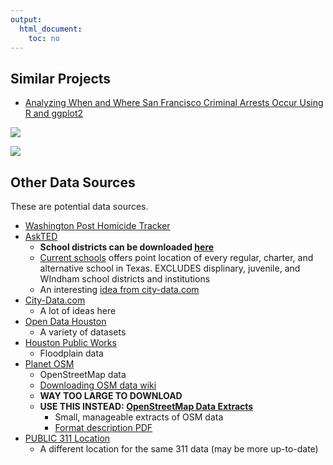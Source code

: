 ```yaml
---
output: 
  html_document: 
    toc: no
---
```


## Similar Projects
* [Analyzing When and Where San Francisco Criminal Arrests Occur Using R and ggplot2](https://github.com/minimaxir/sf-arrests-when-where/blob/master/crime_data_sf.ipynb)

![](https://raw.githubusercontent.com/minimaxir/sf-arrests-when-where/fae38132108bd248f369682e361666f5750a307c/sf-arrest-when-2.png)

![](https://raw.githubusercontent.com/minimaxir/sf-arrests-when-where/fae38132108bd248f369682e361666f5750a307c/sf-arrest-when-4.png)

## Other Data Sources
These are potential data sources.

* [Washington Post Homicide Tracker](https://raw.githubusercontent.com/washingtonpost/data-homicides/master/homicide-data.csv)
* [AskTED](http://tea4avholly.tea.state.tx.us/tea.askted.web/Forms/Home.aspx)
    * __School districts can be downloaded [here](http://schoolsdata2-tea-texas.opendata.arcgis.com/datasets/e115fed14c0f4ca5b942dc3323626b1c_0)__
    * [Current schools](http://schoolsdata2-tea-texas.opendata.arcgis.com/datasets/059432fd0dcb4a208974c235e837c94f_0) offers point location of every regular, charter, and alternative school in Texas. EXCLUDES displinary, juvenile, and WIndham school districts and institutions
    * An interesting [idea from city-data.com](http://www.city-data.com/forum/houston/1927474-public-school-district-boundaries-houston-tx.html)
* [City-Data.com](http://www.city-data.com/city/Houston-Texas.html)
    * A lot of ideas here
* [Open Data Houston](http://data.houstontx.gov/dataset)
    * A variety of datasets
* [Houston Public Works](http://www.gims.houstontx.gov/PortalWS/MainPortal.aspx)
    * Floodplain data
* [Planet OSM](http://planet.openstreetmap.org/)
    * OpenStreetMap data
    * [Downloading OSM data wiki](https://wiki.openstreetmap.org/wiki/Downloading_data)
    * __WAY TOO LARGE TO DOWNLOAD__
    * __USE THIS INSTEAD: [OpenStreetMap Data Extracts](http://download.geofabrik.de/)__
        * Small, manageable extracts of OSM data
        * [Format description PDF](http://download.geofabrik.de/osm-data-in-gis-formats-free.pdf)
* [PUBLIC 311 Location](http://cohgis-mycity.opendata.arcgis.com/datasets/public-311-location)
    * A different location for the same 311 data (may be more up-to-date)
